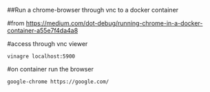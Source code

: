 
##Run a chrome-browser through vnc to a docker container

#from
https://medium.com/dot-debug/running-chrome-in-a-docker-container-a55e7f4da4a8

#access through vnc viewer
```
vinagre localhost:5900
```
#on container run the browser
```
google-chrome https://google.com/
```
